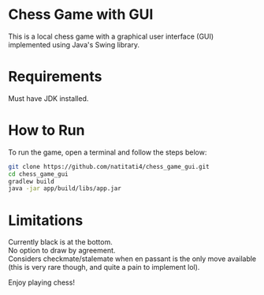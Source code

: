 # Chess Game with GUI

This is a local chess game with a graphical user interface (GUI) implemented using Java's Swing library.

# Requirements
Must have JDK installed.

# How to Run

To run the game, open a terminal and follow the steps below:

```bash
git clone https://github.com/natitati4/chess_game_gui.git
cd chess_game_gui
gradlew build
java -jar app/build/libs/app.jar
```

# Limitations
Currently black is at the bottom.\
No option to draw by agreement.\
Considers checkmate/stalemate when en passant is the only move available (this is very rare though, and quite a pain to implement lol).

Enjoy playing chess!
